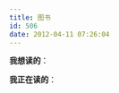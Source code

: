```yaml
---
title: 图书
id: 506
date: 2012-04-11 07:26:04
---
```


**我想读的**：

<script type="text/javascript" src="http://www.douban.com/service/badge/4480749/?show=wishlist&amp;n=60&amp;columns=5&amp;picsize=medium&amp;hidelogo=yes&amp;hideself=yes&amp;cat=book" ></script> 

**我正在读的**：
<script type="text/javascript" src="http://www.douban.com/service/badge/4480749/?show=dolist&amp;n=60&amp;columns=5&amp;picsize=medium&amp;hidelogo=yes&amp;hideself=yes&amp;cat=book" ></script> 
